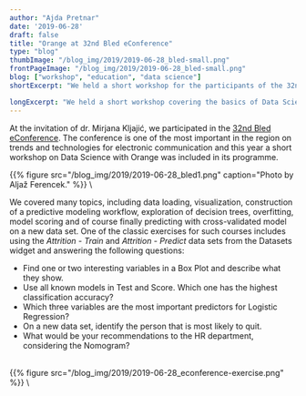 ```yaml
---
author: "Ajda Pretnar"
date: '2019-06-28'
draft: false
title: "Orange at 32nd Bled eConference"
type: "blog"
thumbImage: "/blog_img/2019/2019-06-28_bled-small.png"
frontPageImage: "/blog_img/2019/2019-06-28_bled-small.png"
blog: ["workshop", "education", "data science"]
shortExcerpt: "We held a short workshop for the participants of the 32nd Bled eConference."

longExcerpt: "We held a short workshop covering the basics of Data Science for the participants of the 32nd Bled eConference. We focused on predictive modeling and explorations of predictions."
---
```


At the invitation of dr. Mirjana Kljajić, we participated in the [32nd Bled eConference](http://bledconference.org/index.php/about/). The conference is one of the most important in the region on trends and technologies for electronic communication and this year a short workshop on Data Science with Orange was included in its programme.

{{% figure src="/blog_img/2019/2019-06-28_bled1.png" caption="Photo by Aljaž Ferencek." %}}
\

We covered many topics, including data loading, visualization, construction of a predictive modeling workflow, exploration of decision trees, overfitting, model scoring and of course finally predicting with cross-validated model on a new data set. One of the classic exercises for such courses includes using the *Attrition - Train* and *Attrition - Predict* data sets from the Datasets widget and answering the following questions:

- Find one or two interesting variables in a Box Plot and describe what they show.
- Use all known models in Test and Score. Which one has the highest classification accuracy?
- Which three variables are the most important predictors for Logistic Regression?
- On a new data set, identify the person that is most likely to quit.
- What would be your recommendations to the HR department, considering the Nomogram?

\
{{% figure src="/blog_img/2019/2019-06-28_econference-exercise.png" %}}
\
